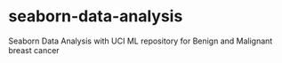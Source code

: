 # seaborn-data-analysis
Seaborn Data Analysis with UCI ML repository for Benign and Malignant breast cancer 
